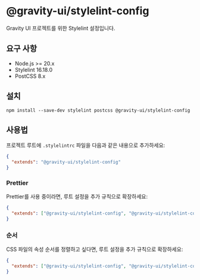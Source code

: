# @gravity-ui/stylelint-config

Gravity UI 프로젝트를 위한 Stylelint 설정입니다.

## 요구 사항

- Node.js >= 20.x
- Stylelint 16.18.0
- PostCSS 8.x

## 설치

```
npm install --save-dev stylelint postcss @gravity-ui/stylelint-config
```

## 사용법

프로젝트 루트에 `.stylelintrc` 파일을 다음과 같은 내용으로 추가하세요:

```json
{
  "extends": "@gravity-ui/stylelint-config"
}
```

### Prettier

Prettier를 사용 중이라면, 루트 설정을 추가 규칙으로 확장하세요:

```json
{
  "extends": ["@gravity-ui/stylelint-config", "@gravity-ui/stylelint-config/prettier"]
}
```

### 순서

CSS 파일의 속성 순서를 정렬하고 싶다면, 루트 설정을 추가 규칙으로 확장하세요:

```json
{
  "extends": ["@gravity-ui/stylelint-config", "@gravity-ui/stylelint-config/order"]
}
```